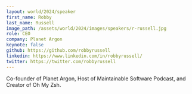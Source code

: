 ```yaml
---
layout: world/2024/speaker
first_name: Robby
last_name: Russell
image_path: /assets/world/2024/images/speakers/r-russell.jpg
role: CEO
company: Planet Argon
keynote: false
github: https://github.com/robbyrussell
linkedin: https://www.linkedin.com/in/robbyrussell/
twitter: https://twitter.com/robbyrussell
---
```


Co-founder of Planet Argon, Host of Maintainable Software Podcast, and Creator of Oh My Zsh.
